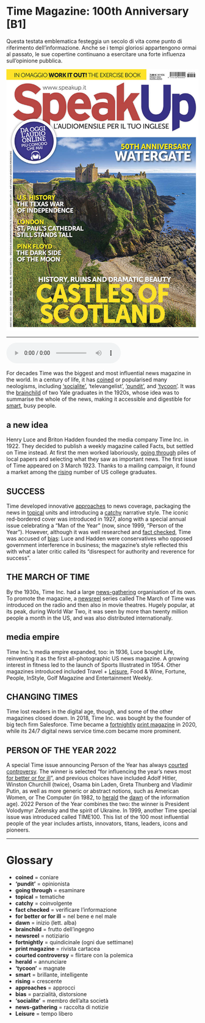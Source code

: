 # Time Magazine: 100th Anniversary   [B1]

Questa testata emblematica festeggia un secolo di vita come punto di riferimento dell’informazione. Anche se i tempi gloriosi appartengono ormai al passato, le sue copertine continuano a esercitare una forte influenza sull’opinione pubblica.

![](Time%20Magazine%20100th%20Anniversary.jpg)

--------------

<div>
<audio controls autoplay>
    <source src="https://raw.githubusercontent.com/dartie/knowledge-base/main/English/SpeakUp/2023-03/Time%20Magazine%20100th%20Anniversary.mp3" type="audio/mpeg">
</audio>
</div>


For decades Time was the biggest and most influential news magazine in the world. In a century of life, it has [coined](## "coniare") or popularised many neologisms, including [‘socialite’](## "membro dell’alta società"), ‘televangelist’, [‘pundit’](## "opinionista"), and [‘tycoon’](## "magnate"). It was the [brainchild](## "frutto dell’ingegno") of two Yale graduates in the 1920s, whose idea was to summarise the whole of the news, making it accessible and digestible for [smart](## "brillante, intelligente"), busy people.

## a new idea
Henry Luce and Briton Hadden founded the media company Time Inc. in 1922. They decided to publish a weekly magazine called Facts, but settled on Time instead. At first the men worked laboriously, [going through](## "esaminare") piles of local papers and selecting what they saw as important news. The first issue of Time appeared on 3 March 1923. Thanks to a mailing campaign, it found a market among the [rising](## "crescente") number of US college graduates.

## SUCCESS
Time developed innovative [approaches](## "approcci") to news coverage, packaging the news in [topical](## "tematiche") units and introducing a [catchy](## "coinvolgente") narrative style. The iconic red-bordered cover was introduced in 1927, along with a special annual issue celebrating a “Man of the Year” (now, since 1999, “Person of the Year”). However, although it was well researched and [fact checked](## "verificare l’informazione"), Time was accused of [bias](## "parzialità, distorsione"): Luce and Hadden were conservatives who opposed government interference in business; the magazine’s style reflected this with what a later critic called its “disrespect for authority and reverence for success”. 

## THE MARCH OF TIME
By the 1930s, Time Inc. had a large [news-gathering](## "raccolta di notizie") organisation of its own. To promote the magazine, a [newsreel](## "notiziario") series called The March of Time was introduced on the radio and then also in movie theatres. Hugely popular, at its peak, during World War Two, it was seen by more than twenty million people a month in the US, and was also distributed internationally.

## media empire
Time Inc.’s media empire expanded, too: in 1936, Luce bought Life, reinventing it as the first all-photographic US news magazine. A growing interest in fitness led to the launch of Sports Illustrated in 1954. Other magazines introduced included Travel + [Leisure](## "tempo libero"), Food & Wine, Fortune, People, InStyle, Golf Magazine and Entertainment Weekly.

## CHANGING TIMES
Time lost readers in the digital age, though, and some of the other magazines closed down. In 2018, Time Inc. was bought by the founder of big tech firm Salesforce. Time became a [fortnightly](## "quindicinale (ogni due settimane)") [print magazine](## "rivista cartacea") in 2020, while its 24/7 digital news service time.com became more prominent.

## PERSON OF THE YEAR 2022 
A special Time issue announcing Person of the Year has always [courted controversy](## "flirtare con la polemica"). The winner is selected “for influencing the year’s news most [for better or for ill](## "nel bene e nel male")”, and previous choices have included Adolf Hitler, Winston Churchill (twice), Osama bin Laden, Greta Thunberg and Vladimir Putin, as well as more generic or abstract notions, such as American Women, or The Computer (in 1982, to [herald](## "annunciare") the [dawn](## "inizio (lett. alba)") of the information age). 2022 Person of the Year combines the two: the winner is President Volodymyr Zelensky and the spirit of Ukraine. In 1999, another Time special issue was introduced called TIME100. This list of the 100 most influential people of the year includes artists, innovators, titans, leaders, icons and pioneers. 

--------------

<div style = "display:block; clear:both; page-break-after:always;"></div>

# Glossary
* **coined** = coniare
* **‘pundit’** = opinionista
* **going through** = esaminare
* **topical** = tematiche
* **catchy** = coinvolgente
* **fact checked** = verificare l’informazione
* **for better or for ill** = nel bene e nel male
* **dawn** = inizio (lett. alba)
* **brainchild** = frutto dell’ingegno
* **newsreel** = notiziario
* **fortnightly** = quindicinale (ogni due settimane)
* **print magazine** = rivista cartacea
* **courted controversy** = flirtare con la polemica
* **herald** = annunciare
* **‘tycoon’** = magnate
* **smart** = brillante, intelligente
* **rising** = crescente
* **approaches** = approcci
* **bias** = parzialità, distorsione
* **‘socialite’** = membro dell’alta società
* **news-gathering** = raccolta di notizie
* **Leisure** = tempo libero
